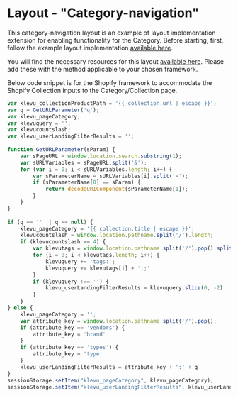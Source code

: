 # Layout - "Category-navigation"

This category-navigation layout is an example of layout implementation extension for enabling 
functionality for the Category.
Before starting, first, follow the example layout implementation [available here](/layout/layout-001).

You will find the necessary resources for this layout 
[available here](/layout/category-navigation/resources).
Please add these with the method applicable to your chosen framework.

Below code snippet is for the Shopify framework to accommodate the Shopify Collection inputs to the Category/Collection page.

```js
var klevu_collectionProductPath = '{{ collection.url | escape }}';
var q = GetURLParameter('q');
var klevu_pageCategory;
var klevuquery = '';
var klevucountslash;
var klevu_userLandingFilterResults = '';
  
function GetURLParameter(sParam) {
    var sPageURL = window.location.search.substring(1);
    var sURLVariables = sPageURL.split('&');
    for (var i = 0; i < sURLVariables.length; i++) {
        var sParameterName = sURLVariables[i].split('=');
        if (sParameterName[0] == sParam) {
            return decodeURIComponent(sParameterName[1]);
        }
    }
}
  
if (q == '' || q == null) {
    klevu_pageCategory = '{{ collection.title | escape }}';
    klevucountslash = window.location.pathname.split('/').length;
    if (klevucountslash == 4) {
        var klevutags = window.location.pathname.split('/').pop().split('+');
        for (i = 0; i < klevutags.length; i++) {
            klevuquery += 'tags:';
            klevuquery += klevutags[i] + ';;'
        }
        if (klevuquery !== '') {
            klevu_userLandingFilterResults = klevuquery.slice(0, -2)
        }
    }
} else {
    klevu_pageCategory = '';
    var attribute_key = window.location.pathname.split('/').pop();
    if (attribute_key == 'vendors') {
        attribute_key = 'brand'
    }
    if (attribute_key == 'types') {
        attribute_key = 'type'
    }
    klevu_userLandingFilterResults = attribute_key + ':' + q
}
sessionStorage.setItem("klevu_pageCategory", klevu_pageCategory);
sessionStorage.setItem("klevu_userLandingFilterResults", klevu_userLandingFilterResults);
```
